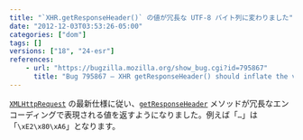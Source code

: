 ```yaml
---
title: "`XHR.getResponseHeader()` の値が冗長な UTF-8 バイト列に変わりました"
date: "2012-12-03T03:53:26-05:00"
categories: ["dom"]
tags: []
versions: ["18", "24-esr"]
references:
    - url: "https://bugzilla.mozilla.org/show_bug.cgi?id=795867"
      title: "Bug 795867 – XHR getResponseHeader() should inflate the value"
---
```

[`XMLHttpRequest`](https://developer.mozilla.org/docs/DOM/XMLHttpRequest) の最新仕様に従い、[`getResponseHeader`](https://developer.mozilla.org/docs/DOM/XMLHttpRequest#getResponseHeader%28%29) メソッドが冗長なエンコーディングで表現される値を返すようになりました。例えば「`…`」は「`\xE2\x80\xA6`」となります。
